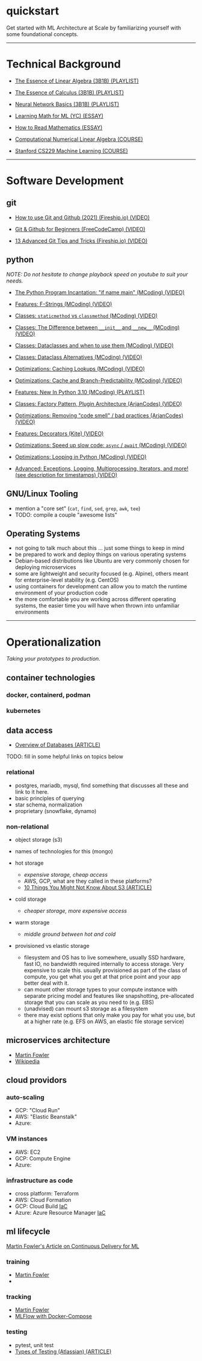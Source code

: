# quickstart
Get started with ML Architecture at Scale by familiarizing yourself with some foundational concepts.


---
# Technical Background

- [The Essence of Linear Algebra (3B1B) (PLAYLIST)](https://www.youtube.com/playlist?list=PLZHQObOWTQDPD3MizzM2xVFitgF8hE_ab)

- [The Essence of Calculus (3B1B) (PLAYLIST)](https://www.youtube.com/playlist?list=PLZHQObOWTQDMsr9K-rj53DwVRMYO3t5Yr)

- [Neural Network Basics (3B1B) (PLAYLIST)](https://www.youtube.com/playlist?list=PLZHQObOWTQDNU6R1_67000Dx_ZCJB-3pi)

- [Learning Math for ML (YC) (ESSAY)](https://www.ycombinator.com/library/51-learning-math-for-machine-learning)
- [How to Read Mathematics (ESSAY)](http://www.people.vcu.edu/~dcranston/490/handouts/math-read.html)

- [Computational Numerical Linear Algebra (COURSE)](http://www.fast.ai/2017/07/17/num-lin-alg/)

- [Stanford CS229 Machine Learning (COURSE)](http://cs229.stanford.edu/syllabus.html#opt)


---
# Software Development

## git 

- [How to use Git and Github (2021) (Fireship.io) (VIDEO)](https://www.youtube.com/watch?v=HkdAHXoRtos)

- [Git & Github for Beginners (FreeCodeCamp) (VIDEO)](https://www.youtube.com/watch?v=RGOj5yH7evk)

- [13 Advanced Git Tips and Tricks (Fireship.io) (VIDEO)](https://www.youtube.com/watch?v=ecK3EnyGD8o)


## python

_NOTE: Do not hesitate to change playback speed on youtube to suit your needs._

- [The Python Program Incantation: "if name main" (MCoding) (VIDEO)](https://www.youtube.com/watch?v=g_wlZ9IhbTs)

- [Features: F-Strings (MCoding) (VIDEO)](https://www.youtube.com/watch?v=BxUxX1Ku1EQ)

- [Classes: `staticmethod` vs `classmethod` (MCoding) (VIDEO)](https://www.youtube.com/watch?v=SXApHXsDe8I)

- [Classes: The Difference between `__init__` and `__new__` (MCoding) (VIDEO)](https://www.youtube.com/watch?v=-zsV0_QrfTw)

- [Classes: Dataclasses and when to use them (MCoding) (VIDEO)](https://www.youtube.com/watch?v=vBH6GRJ1REM)

- [Classes: Dataclass Alternatives (MCoding) (VIDEO)](https://www.youtube.com/watch?v=vCLetdhswMg)

- [Optimizations: Caching Lookups (MCoding) (VIDEO)](https://www.youtube.com/watch?v=DnKxKFXB4NQ)

- [Optimizations: Cache and Branch-Predictability (MCoding) (VIDEO)](https://www.youtube.com/watch?v=EmzdmqUWq3o)

- [Features: New In Python 3.10 (MCoding) (PLAYLIST)](https://www.youtube.com/playlist?list=PLJ_usHaf3fgOp9XxbwVNkbyp1g72QQI6m)

- [Classes: Factory Pattern, Plugin Architecture (ArjanCodes) (VIDEO)](https://www.youtube.com/watch?v=iCE1bDoit9Q)

- [Optimizations: Removing "code smell" / bad practices (ArjanCodes) (VIDEO)](https://www.youtube.com/watch?v=LrtnLEkOwFE)

- [Features: Decorators (Kite) (VIDEO)](https://www.youtube.com/watch?v=r7Dtus7N4pI)

- [Optimizations: Speed up slow code: `async` / `await` (MCoding) (VIDEO)](https://www.youtube.com/watch?v=m_a0fN48Alw)

- [Optimizations: Looping in Python (MCoding) (VIDEO)](https://www.youtube.com/watch?v=Qgevy75co8c)

- [Advanced: Exceptions, Logging, Multiprocessing, Iterators, and more! (see description for timestamps) (VIDEO)](https://www.youtube.com/watch?v=tdn9_MZ0lN4)


## GNU/Linux Tooling
- mention a "core set" (`cat`, `find`, `sed`, `grep`, `awk`, `tee`)
- TODO: compile a couple "awesome lists"

## Operating Systems
- not going to talk much about this ... just some things to keep in mind
- be prepared to work and deploy things on various operating systems
- Debian-based distributions like Ubuntu are very commonly chosen for deploying microservices
- some are lightweight and security focused (e.g. Alpine), others meant for enterprise-level stability (e.g. CentOS)
- using containers for development can allow you to match the runtime environment of your production code
- the more comfortable you are working across different operating systems, the easier time you will have when thrown into unfamiliar environments

---
# Operationalization
_Taking your prototypes to production._

## container technologies
### docker, containerd, podman

### kubernetes

## data access
- [Overview of Databases (ARTICLE)](https://www.jamesserra.com/archive/2015/08/relational-databases-vs-non-relational-databases/)

TODO: fill in some helpful links on topics below
### relational
- postgres, mariadb, mysql, find something that discusses all these and link to it here.
- basic principles of querying
- star schema, normalization
- proprietary (snowflake, dynamo)

### non-relational
- object storage (s3)
- names of technologies for this (mongo)

- hot storage
  - _expensive storage, cheap access_
  - AWS, GCP, what are they called in these platforms?
  - [10 Things You Might Not Know About S3 (ARTICLE)](https://www.sumologic.com/insight/10-things-might-not-know-using-s3/)

- cold storage
  - _cheaper storage, more expensive access_

- warm storage
  - _middle ground between hot and cold_

- provisioned vs elastic storage
  - filesystem and OS has to live somewhere, usually SSD hardware, fast IO, no bandwidth required internally to access storage. Very expensive to scale this. usually provisioned as part of the class of compute, you get what you get at that price point and your app better deal with it.
  - can mount other storage types to your compute instance with separate pricing model and features like snapshotting, pre-allocated storage that you can scale as you need to (e.g. EBS)
  - (unadvised) can mount s3 storage as a filesystem
  - there may exist options that only make you pay for what you use, but at a higher rate (e.g. EFS on AWS, an elastic file storage service)

## microservices architecture
- [Martin Fowler](https://www.martinfowler.com/articles/microservices.html)
- [Wikipedia](https://en.wikipedia.org/wiki/Service-oriented_architecture)

## cloud providors

### auto-scaling
- GCP: "Cloud Run"
- AWS: "Elastic Beanstalk"
- Azure: 

### VM instances
- AWS: EC2
- GCP: Compute Engine
- Azure: 

### infrastructure as code
- cross platform: Terraform
- AWS: Cloud Formation
- GCP: Cloud Build [IaC](https://cloud.google.com/recommender/docs/tutorial-iac)
- Azure: Azure Resource Manager [IaC](https://docs.microsoft.com/en-us/devops/deliver/what-is-infrastructure-as-code)


## ml lifecycle
[Martin Fowler's Article on Continuous Delivery for ML](https://martinfowler.com/articles/cd4ml.html)

### training
- [Martin Fowler](https://martinfowler.com/articles/cd4ml.html#ReproducibleModelTraining)
- 

### tracking
- [Martin Fowler](https://martinfowler.com/articles/cd4ml.html#ExperimentsTracking)
- [MLFlow with Docker-Compose](https://github.com/ml-starter-packs/mlflow-docker-compose)

### testing
- pytest, unit test
- [Types of Testing (Atlassian) (ARTICLE)](https://www.atlassian.com/continuous-delivery/software-testing/types-of-software-testing)
